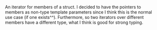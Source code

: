 An iterator for members of a struct. I decided to have the pointers to members as non-type template parameters since I think this is the normal use case (if one exists^^). Furthermore, so two iterators over different members have a different type, what I think is good for strong typing.
